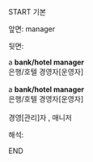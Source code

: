 START
기본

앞면:
manager


뒷면:
<div>a <b>bank/hotel manager</b> </div><div>은행/호텔 경영자[운영자]</div><div><br></div><div><div>a <b>bank/hotel manager</b> </div><div>은행/호텔 경영자[운영자]</div></div><div><br></div><div>경영[관리]자 , 매니저</div>


해석:
<!--ID: 1746614454248-->
END